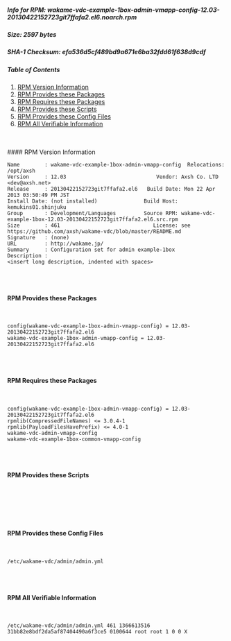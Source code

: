 ##### Info for RPM: wakame-vdc-example-1box-admin-vmapp-config-12.03-20130422152723git7ffafa2.el6.noarch.rpm  
##### Size: 2597 bytes  
##### SHA-1 Checksum: efa536d5cf489bd9a671e6ba32fdd61f638d9cdf  
##### Table of Contents  
1. [RPM Version Information](#version)  
2. [RPM Provides these Packages ](#provides)  
3. [RPM Requires these Packages](#requires)  
4. [RPM Provides these Scripts](#scripts)  
5. [RPM Provides these Config Files](#config)  
6. [RPM All Verifiable Information](#verifiable)  
&nbsp;  
&nbsp;  

<a name="version" />
#### RPM Version Information  
&nbsp;  

```  
Name        : wakame-vdc-example-1box-admin-vmapp-config  Relocations: /opt/axsh 
Version     : 12.03                             Vendor: Axsh Co. LTD <dev@axsh.net>
Release     : 20130422152723git7ffafa2.el6   Build Date: Mon 22 Apr 2013 03:50:49 PM JST
Install Date: (not installed)               Build Host: kemukins01.shinjuku
Group       : Development/Languages         Source RPM: wakame-vdc-example-1box-12.03-20130422152723git7ffafa2.el6.src.rpm
Size        : 461                              License: see https://github.com/axsh/wakame-vdc/blob/master/README.md
Signature   : (none)
URL         : http://wakame.jp/
Summary     : Configuration set for admin example-1box
Description :
<insert long description, indented with spaces>
```  

&nbsp;  
&nbsp;  
<a name="provides" />
#### RPM Provides these Packages  
&nbsp;  

```  
config(wakame-vdc-example-1box-admin-vmapp-config) = 12.03-20130422152723git7ffafa2.el6
wakame-vdc-example-1box-admin-vmapp-config = 12.03-20130422152723git7ffafa2.el6
```  

&nbsp;  
&nbsp;  
<a name="requires" />
#### RPM Requires these Packages  
&nbsp;  

```  
config(wakame-vdc-example-1box-admin-vmapp-config) = 12.03-20130422152723git7ffafa2.el6
rpmlib(CompressedFileNames) <= 3.0.4-1
rpmlib(PayloadFilesHavePrefix) <= 4.0-1
wakame-vdc-admin-vmapp-config  
wakame-vdc-example-1box-common-vmapp-config  
```  

&nbsp;  
&nbsp;  
<a name="scripts" />
#### RPM Provides these Scripts  
&nbsp;  

```  
```  

&nbsp;  
&nbsp;  
<a name="config" />
#### RPM Provides these Config Files  
&nbsp;  

```  
/etc/wakame-vdc/admin/admin.yml
```  

&nbsp;  
&nbsp;  
<a name="verifiable" />
#### RPM All Verifiable Information  
&nbsp;  

```  
/etc/wakame-vdc/admin/admin.yml 461 1366613516 31bb82e8bdf2da5af87404490a6f3ce5 0100644 root root 1 0 0 X
```  

&nbsp;  
&nbsp;  
